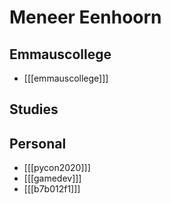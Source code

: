 # Meneer Eenhoorn

## Emmauscollege
* [[[emmauscollege]]]

## Studies

## Personal
* [[[pycon2020]]]
* [[[gamedev]]]
* [[[b7b012f1]]]
